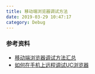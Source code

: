 ```yaml
---
title: 移动端浏览器调试方法
date: 2019-03-29 10:47:17
category: Debug
---
```



### 参考资料
- [移动端浏览器调试方法汇总](http://elevenbeans.github.io/2017/06/06/%E7%A7%BB%E5%8A%A8%E7%AB%AF%E6%B5%8F%E8%A7%88%E5%99%A8%E8%B0%83%E8%AF%95%E6%96%B9%E6%B3%95%E6%B1%87%E6%80%BB/)
- [如何在手机上远程调试UC浏览器](https://dev.ucweb.com/docs/pwa/docs-zh/oo3g8d?spm=ucplus.11213647.toc.10.3b066fe7iUvBZy)

